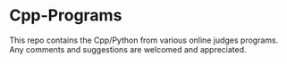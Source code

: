 # Cpp-Programs
This repo contains the Cpp/Python from various online judges programs.<br/>
Any comments and suggestions are welcomed and appreciated.

